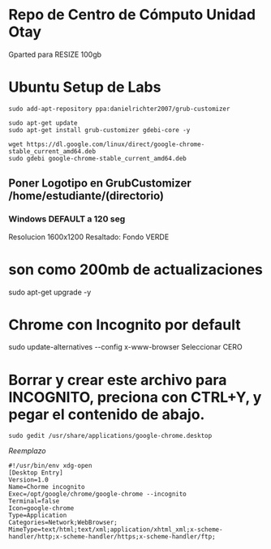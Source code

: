 
![]()

# Repo de Centro de Cómputo Unidad Otay
 Gparted para RESIZE 100gb

# Ubuntu Setup de Labs
```
sudo add-apt-repository ppa:danielrichter2007/grub-customizer

sudo apt-get update
sudo apt-get install grub-customizer gdebi-core -y 

wget https://dl.google.com/linux/direct/google-chrome-stable_current_amd64.deb 
sudo gdebi google-chrome-stable_current_amd64.deb 
```

## Poner Logotipo en GrubCustomizer  /home/estudiante/(directorio)
### Windows DEFAULT a 120 seg
 Resolucion 1600x1200
 Resaltado: Fondo VERDE

# son como 200mb de actualizaciones
sudo apt-get upgrade -y 


# Chrome con Incognito por default
sudo update-alternatives --config x-www-browser
Seleccionar CERO

# Borrar y crear este archivo para INCOGNITO, preciona con CTRL+Y, y pegar el contenido de abajo.
    sudo gedit /usr/share/applications/google-chrome.desktop  

*Reemplazo*
```
#!/usr/bin/env xdg-open
[Desktop Entry]
Version=1.0
Name=Chorme incognito
Exec=/opt/google/chrome/google-chrome --incognito
Terminal=false
Icon=google-chrome
Type=Application
Categories=Network;WebBrowser;
MimeType=text/html;text/xml;application/xhtml_xml;x-scheme-handler/http;x-scheme-handler/https;x-scheme-handler/ftp;
```
